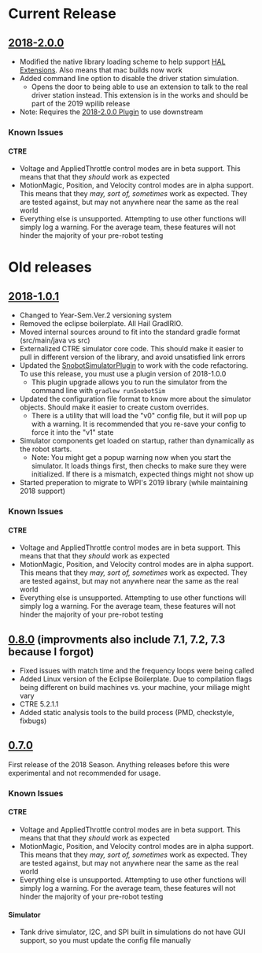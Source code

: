 
# Current Release

## [2018-2.0.0](https://github.com/pjreiniger/SnobotSim/releases/tag/2018-2.0.0)
* Modified the native library loading scheme to help support [HAL Extensions](https://github.com/wpilibsuite/allwpilib/tree/master/simulation/halsim_ds_nt).  Also means that mac builds now work
* Added command line option to disable the driver station simulation.  
  * Opens the door to being able to use an extension to talk to the real driver station instead.  This extension is in the works and should be part of the 2019 wpilib release
* Note: Requires the [2018-2.0.0 Plugin](https://github.com/pjreiniger/SnobotSimPlugin/releases/tag/v2018_2.0.0) to use downstream 

### Known Issues
#### CTRE
* Voltage and AppliedThrottle control modes are in beta support.  This means that that they *should* work as expected
* MotionMagic, Position, and Velocity control modes are in alpha support.  This means that they *may, sort of, sometimes* work as expected.  They are tested against, but may not anywhere near the same as the real world
* Everything else is unsupported.  Attempting to use other functions will simply log a warning.  For the average team, these features will not hinder the majority of your pre-robot testing



# Old releases

## [2018-1.0.1](https://github.com/pjreiniger/SnobotSim/releases/tag/2018-1.0.1)
* Changed to Year-Sem.Ver.2 versioning system
* Removed the eclipse boilerplate.  All Hail GradlRIO.
* Moved internal sources around to fit into the standard gradle format (src/main/java vs src)
* Externalized CTRE simulator core code.  This should make it easier to pull in different version of the library, and avoid unsatisfied link errors
* Updated the [SnobotSimulatorPlugin](https://plugins.gradle.org/plugin/com.snobot.simulator.plugin.SnobotSimulatorPlugin) to work with the code refactoring.  To use this release, you must use a plugin version of 2018-1.0.0
  * This plugin upgrade allows you to run the simulator from the command line with `gradlew runSnobotSim`
* Updated the configuration file format to know more about the simulator objects.  Should make it easier to create custom overrides.
  * There is a utility that will load the "v0" config file, but it will pop up with a warning.  It is recommended that you re-save your config to force it into the "v1" state
* Simulator components get loaded on startup, rather than dynamically as the robot starts.
  * Note: You might get a popup warning now when you start the simulator.  It loads things first, then checks to make sure they were initialized.  If there is a mismatch, expected things might not show up
* Started preperation to migrate to WPI's 2019 library (while maintaining 2018 support)

### Known Issues
#### CTRE
* Voltage and AppliedThrottle control modes are in beta support.  This means that that they *should* work as expected
* MotionMagic, Position, and Velocity control modes are in alpha support.  This means that they *may, sort of, sometimes* work as expected.  They are tested against, but may not anywhere near the same as the real world
* Everything else is unsupported.  Attempting to use other functions will simply log a warning.  For the average team, these features will not hinder the majority of your pre-robot testing


## [0.8.0](https://github.com/pjreiniger/SnobotSim/releases/tag/0.8.0) (improvments also include 7.1, 7.2, 7.3 because I forgot)
* Fixed issues with match time and the frequency loops were being called
* Added Linux version of the Eclipse Boilerplate.  Due to compilation flags being different on build machines vs. your machine, your miliage might vary
* CTRE 5.2.1.1
* Added static analysis tools to the build process (PMD, checkstyle, fixbugs)

## [0.7.0](https://github.com/pjreiniger/SnobotSim/releases/tag/0.7.0)
First release of the 2018 Season.  Anything releases before this were experimental and not recommended for usage.

### Known Issues
#### CTRE
* Voltage and AppliedThrottle control modes are in beta support.  This means that that they *should* work as expected
* MotionMagic, Position, and Velocity control modes are in alpha support.  This means that they *may, sort of, sometimes* work as expected.  They are tested against, but may not anywhere near the same as the real world
* Everything else is unsupported.  Attempting to use other functions will simply log a warning.  For the average team, these features will not hinder the majority of your pre-robot testing

#### Simulator
* Tank drive simulator, I2C, and SPI built in simulations do not have GUI support, so you must update the config file manually
